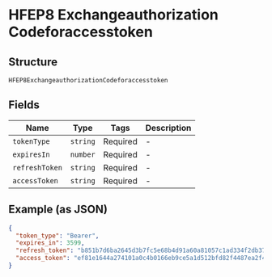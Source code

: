 
# HFEP8 Exchangeauthorization Codeforaccesstoken

## Structure

`HFEP8ExchangeauthorizationCodeforaccesstoken`

## Fields

| Name | Type | Tags | Description |
|  --- | --- | --- | --- |
| `tokenType` | `string` | Required | - |
| `expiresIn` | `number` | Required | - |
| `refreshToken` | `string` | Required | - |
| `accessToken` | `string` | Required | - |

## Example (as JSON)

```json
{
  "token_type": "Bearer",
  "expires_in": 3599,
  "refresh_token": "b851b7d6ba2645d3b7fc5e68b4d91a60a81057c1ad334f2db373c21a6afd1ae2",
  "access_token": "ef81e1644a274101a0c4b0166eb9ce5a1d512bfd82f4487ea2f4101a2ba7bd90"
}
```

